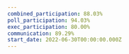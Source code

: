 ```yaml
---
combined_participation: 88.03%
poll_participation: 94.03%
exec_participation: 80.00%
communication: 89.29%
start_date: 2022-06-30T00:00:00.000Z
---
```

